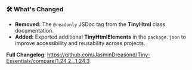 ### 🛠️ What's Changed

* **Removed:** The `@readonly` JSDoc tag from the **TinyHtml** class documentation.
* **Added:** Exported additional **TinyHtmlElements** in the `package.json` to improve accessibility and reusability across projects.

**Full Changelog**: https://github.com/JasminDreasond/Tiny-Essentials/compare/1.24.2...1.24.3
